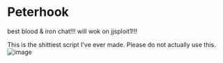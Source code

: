 # Peterhook
best blood &amp; iron chat!!! will wok on jjsploit1!!!

This is the shittiest script I've ever made. Please do not actually use this.
![image](https://user-images.githubusercontent.com/69339108/164604497-ac8e0bed-4a6e-4bad-8584-dd9b896c5760.png)
